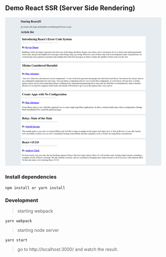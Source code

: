 ## Demo React SSR (Server Side Rendering)

![alt text](static/ssr-result.png "The overview of result")

### Install dependencies
``npm install or yarn install``

### Development
> starting webpack

```yarn webpack```

> starting node server

``yarn start``

> go to http://localhost:3000/ and watch the result.